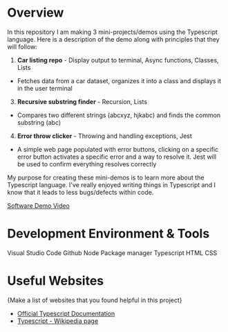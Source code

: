 # Overview
In this repository I am making 3 mini-projects/demos using the Typescript language. Here is a description of the demo along with principles that they will follow:

1. **Car listing repo** - Display output to terminal, Async functions, Classes, Lists
- Fetches data from a car dataset, organizes it into a class and displays it in the user terminal

3. **Recursive substring finder** - Recursion, Lists
- Compares two different strings (abcxyz, hjkabc) and finds the common substring (abc)

4. **Error throw clicker** - Throwing and handling exceptions, Jest
- A simple web page populated with error buttons, clicking on a specific error button activates a specific error and a way to resolve it. Jest will be used to confirm everything resolves correctly

My purpose for creating these mini-demos is to learn more about the Typescript language. I've really enjoyed writing things in Typescript and I know that it leads to less bugs/defects within code. 

[Software Demo Video](https://www.loom.com/share/038e33b8030c46bf8750e739fb045a24?sid=425e6801-ad36-4795-a94a-6a222d96ad29)

# Development Environment & Tools

Visual Studio Code
Github
Node Package manager
Typescript 
HTML
CSS

# Useful Websites

{Make a list of websites that you found helpful in this project}
* [Official Typescript Documentation](https://www.typescriptlang.org/)
* [Typescript - Wikipedia page](https://en.wikipedia.org/wiki/TypeScript)
